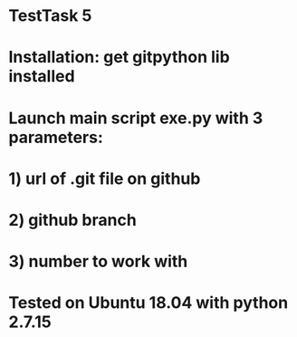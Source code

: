 # TestTask 5
# Installation: get gitpython lib installed
# Launch main script exe.py with 3 parameters:
# 1) url of .git file on github
# 2) github branch
# 3) number to work with

# Tested on Ubuntu 18.04 with python 2.7.15
